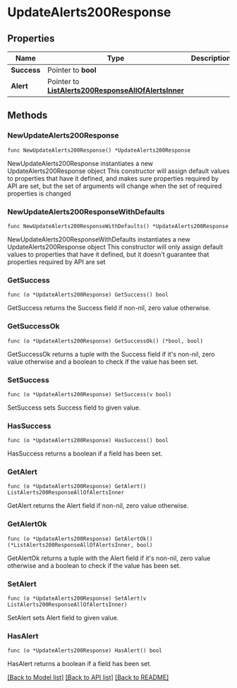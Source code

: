# UpdateAlerts200Response

## Properties

Name | Type | Description | Notes
------------ | ------------- | ------------- | -------------
**Success** | Pointer to **bool** |  | [optional] 
**Alert** | Pointer to [**ListAlerts200ResponseAllOfAlertsInner**](ListAlerts200ResponseAllOfAlertsInner.md) |  | [optional] 

## Methods

### NewUpdateAlerts200Response

`func NewUpdateAlerts200Response() *UpdateAlerts200Response`

NewUpdateAlerts200Response instantiates a new UpdateAlerts200Response object
This constructor will assign default values to properties that have it defined,
and makes sure properties required by API are set, but the set of arguments
will change when the set of required properties is changed

### NewUpdateAlerts200ResponseWithDefaults

`func NewUpdateAlerts200ResponseWithDefaults() *UpdateAlerts200Response`

NewUpdateAlerts200ResponseWithDefaults instantiates a new UpdateAlerts200Response object
This constructor will only assign default values to properties that have it defined,
but it doesn't guarantee that properties required by API are set

### GetSuccess

`func (o *UpdateAlerts200Response) GetSuccess() bool`

GetSuccess returns the Success field if non-nil, zero value otherwise.

### GetSuccessOk

`func (o *UpdateAlerts200Response) GetSuccessOk() (*bool, bool)`

GetSuccessOk returns a tuple with the Success field if it's non-nil, zero value otherwise
and a boolean to check if the value has been set.

### SetSuccess

`func (o *UpdateAlerts200Response) SetSuccess(v bool)`

SetSuccess sets Success field to given value.

### HasSuccess

`func (o *UpdateAlerts200Response) HasSuccess() bool`

HasSuccess returns a boolean if a field has been set.

### GetAlert

`func (o *UpdateAlerts200Response) GetAlert() ListAlerts200ResponseAllOfAlertsInner`

GetAlert returns the Alert field if non-nil, zero value otherwise.

### GetAlertOk

`func (o *UpdateAlerts200Response) GetAlertOk() (*ListAlerts200ResponseAllOfAlertsInner, bool)`

GetAlertOk returns a tuple with the Alert field if it's non-nil, zero value otherwise
and a boolean to check if the value has been set.

### SetAlert

`func (o *UpdateAlerts200Response) SetAlert(v ListAlerts200ResponseAllOfAlertsInner)`

SetAlert sets Alert field to given value.

### HasAlert

`func (o *UpdateAlerts200Response) HasAlert() bool`

HasAlert returns a boolean if a field has been set.


[[Back to Model list]](../README.md#documentation-for-models) [[Back to API list]](../README.md#documentation-for-api-endpoints) [[Back to README]](../README.md)


